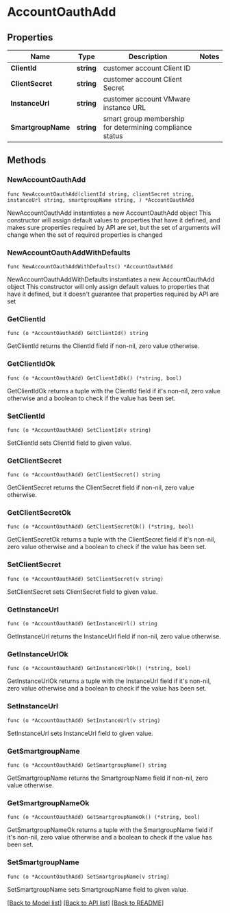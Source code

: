 # AccountOauthAdd

## Properties

Name | Type | Description | Notes
------------ | ------------- | ------------- | -------------
**ClientId** | **string** | customer account Client ID | 
**ClientSecret** | **string** | customer account Client Secret | 
**InstanceUrl** | **string** | customer account VMware instance URL | 
**SmartgroupName** | **string** | smart group membership for determining compliance status | 

## Methods

### NewAccountOauthAdd

`func NewAccountOauthAdd(clientId string, clientSecret string, instanceUrl string, smartgroupName string, ) *AccountOauthAdd`

NewAccountOauthAdd instantiates a new AccountOauthAdd object
This constructor will assign default values to properties that have it defined,
and makes sure properties required by API are set, but the set of arguments
will change when the set of required properties is changed

### NewAccountOauthAddWithDefaults

`func NewAccountOauthAddWithDefaults() *AccountOauthAdd`

NewAccountOauthAddWithDefaults instantiates a new AccountOauthAdd object
This constructor will only assign default values to properties that have it defined,
but it doesn't guarantee that properties required by API are set

### GetClientId

`func (o *AccountOauthAdd) GetClientId() string`

GetClientId returns the ClientId field if non-nil, zero value otherwise.

### GetClientIdOk

`func (o *AccountOauthAdd) GetClientIdOk() (*string, bool)`

GetClientIdOk returns a tuple with the ClientId field if it's non-nil, zero value otherwise
and a boolean to check if the value has been set.

### SetClientId

`func (o *AccountOauthAdd) SetClientId(v string)`

SetClientId sets ClientId field to given value.


### GetClientSecret

`func (o *AccountOauthAdd) GetClientSecret() string`

GetClientSecret returns the ClientSecret field if non-nil, zero value otherwise.

### GetClientSecretOk

`func (o *AccountOauthAdd) GetClientSecretOk() (*string, bool)`

GetClientSecretOk returns a tuple with the ClientSecret field if it's non-nil, zero value otherwise
and a boolean to check if the value has been set.

### SetClientSecret

`func (o *AccountOauthAdd) SetClientSecret(v string)`

SetClientSecret sets ClientSecret field to given value.


### GetInstanceUrl

`func (o *AccountOauthAdd) GetInstanceUrl() string`

GetInstanceUrl returns the InstanceUrl field if non-nil, zero value otherwise.

### GetInstanceUrlOk

`func (o *AccountOauthAdd) GetInstanceUrlOk() (*string, bool)`

GetInstanceUrlOk returns a tuple with the InstanceUrl field if it's non-nil, zero value otherwise
and a boolean to check if the value has been set.

### SetInstanceUrl

`func (o *AccountOauthAdd) SetInstanceUrl(v string)`

SetInstanceUrl sets InstanceUrl field to given value.


### GetSmartgroupName

`func (o *AccountOauthAdd) GetSmartgroupName() string`

GetSmartgroupName returns the SmartgroupName field if non-nil, zero value otherwise.

### GetSmartgroupNameOk

`func (o *AccountOauthAdd) GetSmartgroupNameOk() (*string, bool)`

GetSmartgroupNameOk returns a tuple with the SmartgroupName field if it's non-nil, zero value otherwise
and a boolean to check if the value has been set.

### SetSmartgroupName

`func (o *AccountOauthAdd) SetSmartgroupName(v string)`

SetSmartgroupName sets SmartgroupName field to given value.



[[Back to Model list]](../README.md#documentation-for-models) [[Back to API list]](../README.md#documentation-for-api-endpoints) [[Back to README]](../README.md)



